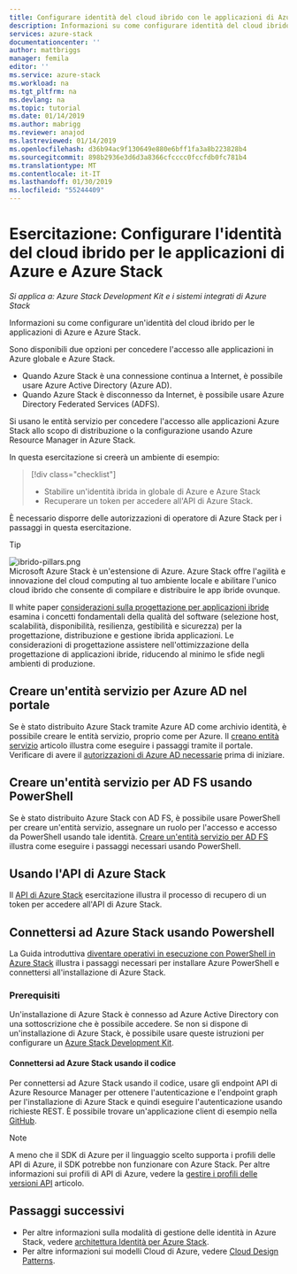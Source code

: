 ```yaml
---
title: Configurare identità del cloud ibrido con le applicazioni di Azure e Azure Stack | Microsoft Docs
description: Informazioni su come configurare identità del cloud ibrido con le applicazioni di Azure e Azure Stack.
services: azure-stack
documentationcenter: ''
author: mattbriggs
manager: femila
editor: ''
ms.service: azure-stack
ms.workload: na
ms.tgt_pltfrm: na
ms.devlang: na
ms.topic: tutorial
ms.date: 01/14/2019
ms.author: mabrigg
ms.reviewer: anajod
ms.lastreviewed: 01/14/2019
ms.openlocfilehash: d36b94ac9f130649e880e6bff1fa3a8b223828b4
ms.sourcegitcommit: 898b2936e3d6d3a8366cfcccc0fccfdb0fc781b4
ms.translationtype: MT
ms.contentlocale: it-IT
ms.lasthandoff: 01/30/2019
ms.locfileid: "55244409"
---
```

# <a name="tutorial-configure-hybrid-cloud-identity-for-azure-and-azure-stack-applications"></a>Esercitazione: Configurare l'identità del cloud ibrido per le applicazioni di Azure e Azure Stack

*Si applica a: Azure Stack Development Kit e i sistemi integrati di Azure Stack*

Informazioni su come configurare un'identità del cloud ibrido per le applicazioni di Azure e Azure Stack.

Sono disponibili due opzioni per concedere l'accesso alle applicazioni in Azure globale e Azure Stack.

 * Quando Azure Stack è una connessione continua a Internet, è possibile usare Azure Active Directory (Azure AD).
 * Quando Azure Stack è disconnesso da Internet, è possibile usare Azure Directory Federated Services (ADFS).

Si usano le entità servizio per concedere l'accesso alle applicazioni Azure Stack allo scopo di distribuzione o la configurazione usando Azure Resource Manager in Azure Stack.

In questa esercitazione si creerà un ambiente di esempio:

> [!div class="checklist"]
> - Stabilire un'identità ibrida in globale di Azure e Azure Stack
> - Recuperare un token per accedere all'API di Azure Stack.

È necessario disporre delle autorizzazioni di operatore di Azure Stack per i passaggi in questa esercitazione.

> [!Tip]  
> ![ibrido-pillars.png](./media/azure-stack-solution-cloud-burst/hybrid-pillars.png)  
> Microsoft Azure Stack è un'estensione di Azure. Azure Stack offre l'agilità e innovazione del cloud computing al tuo ambiente locale e abilitare l'unico cloud ibrido che consente di compilare e distribuire le app ibride ovunque.  
> 
> Il white paper [considerazioni sulla progettazione per applicazioni ibride](https://aka.ms/hybrid-cloud-applications-pillars) esamina i concetti fondamentali della qualità del software (selezione host, scalabilità, disponibilità, resilienza, gestibilità e sicurezza) per la progettazione, distribuzione e gestione ibrida applicazioni. Le considerazioni di progettazione assistere nell'ottimizzazione della progettazione di applicazioni ibride, riducendo al minimo le sfide negli ambienti di produzione.


## <a name="create-a-service-principal-for-azure-ad-in-the-portal"></a>Creare un'entità servizio per Azure AD nel portale

Se è stato distribuito Azure Stack tramite Azure AD come archivio identità, è possibile creare le entità servizio, proprio come per Azure. Il [creano entità servizio](https://docs.microsoft.com/azure/azure-stack/user/azure-stack-create-service-principals#create-service-principal-for-azure-ad) articolo illustra come eseguire i passaggi tramite il portale. Verificare di avere il [autorizzazioni di Azure AD necessarie](https://docs.microsoft.com/azure/azure-resource-manager/resource-group-create-service-principal-portal#required-permissions) prima di iniziare.

## <a name="create-a-service-principal-for-ad-fs-using-powershell"></a>Creare un'entità servizio per AD FS usando PowerShell

Se è stato distribuito Azure Stack con AD FS, è possibile usare PowerShell per creare un'entità servizio, assegnare un ruolo per l'accesso e accesso da PowerShell usando tale identità. [Creare un'entità servizio per AD FS](https://docs.microsoft.com/azure/azure-stack/user/azure-stack-create-service-principals#create-service-principal-for-ad-fs) illustra come eseguire i passaggi necessari usando PowerShell.

## <a name="using-the-azure-stack-api"></a>Usando l'API di Azure Stack

Il [API di Azure Stack](https://docs.microsoft.com/azure/azure-stack/user/azure-stack-rest-api-use) esercitazione illustra il processo di recupero di un token per accedere all'API di Azure Stack.

## <a name="connect-to-azure-stack-using-powershell"></a>Connettersi ad Azure Stack usando Powershell

La Guida introduttiva [diventare operativi in esecuzione con PowerShell in Azure Stack](https://docs.microsoft.com/azure/azure-stack/azure-stack-powershell-configure-quickstart) illustra i passaggi necessari per installare Azure PowerShell e connettersi all'installazione di Azure Stack.

### <a name="prerequisites"></a>Prerequisiti

Un'installazione di Azure Stack è connesso ad Azure Active Directory con una sottoscrizione che è possibile accedere. Se non si dispone di un'installazione di Azure Stack, è possibile usare queste istruzioni per configurare un [Azure Stack Development Kit](https://docs.microsoft.com/azure/azure-stack/asdk/asdk-deploy).

#### <a name="connect-to-azure-stack-using-code"></a>Connettersi ad Azure Stack usando il codice

Per connettersi ad Azure Stack usando il codice, usare gli endpoint API di Azure Resource Manager per ottenere l'autenticazione e l'endpoint graph per l'installazione di Azure Stack e quindi eseguire l'autenticazione usando richieste REST. È possibile trovare un'applicazione client di esempio nella [GitHub](https://github.com/shriramnat/HybridARMApplication).

>[!Note]
>A meno che il SDK di Azure per il linguaggio scelto supporta i profili delle API di Azure, il SDK potrebbe non funzionare con Azure Stack. Per altre informazioni sui profili di API di Azure, vedere la [gestire i profili delle versioni API](https://docs.microsoft.com/azure/azure-stack/user/azure-stack-version-profiles) articolo.

## <a name="next-steps"></a>Passaggi successivi

 - Per altre informazioni sulla modalità di gestione delle identità in Azure Stack, vedere [architettura Identità per Azure Stack](https://docs.microsoft.com/azure/azure-stack/azure-stack-identity-architecture).
 - Per altre informazioni sui modelli Cloud di Azure, vedere [Cloud Design Patterns](https://docs.microsoft.com/azure/architecture/patterns).
